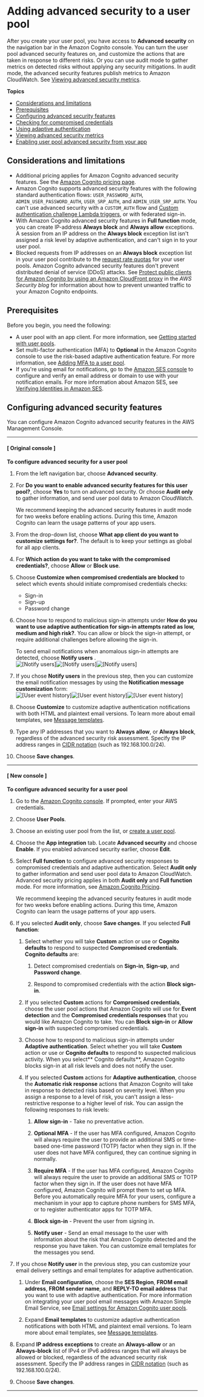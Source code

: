 # Adding advanced security to a user pool<a name="cognito-user-pool-settings-advanced-security"></a>

After you create your user pool, you have access to **Advanced security** on the navigation bar in the Amazon Cognito console\. You can turn the user pool advanced security features on, and customize the actions that are taken in response to different risks\. Or you can use audit mode to gather metrics on detected risks without applying any security mitigations\. In audit mode, the advanced security features publish metrics to Amazon CloudWatch\. See [Viewing advanced security metrics](user-pool-settings-viewing-advanced-security-metrics.md)\.

**Topics**
+ [Considerations and limitations](#cognito-user-pool-advanced-security-considerations)
+ [Prerequisites](#cognito-user-pool-advanced-security-prerequisites)
+ [Configuring advanced security features](#cognito-user-pool-configure-advanced-security)
+ [Checking for compromised credentials](cognito-user-pool-settings-compromised-credentials.md)
+ [Using adaptive authentication](cognito-user-pool-settings-adaptive-authentication.md)
+ [Viewing advanced security metrics](user-pool-settings-viewing-advanced-security-metrics.md)
+ [Enabling user pool advanced security from your app](user-pool-settings-viewing-advanced-security-app.md)

## Considerations and limitations<a name="cognito-user-pool-advanced-security-considerations"></a>
+ Additional pricing applies for Amazon Cognito advanced security features\. See the [Amazon Cognito pricing page](https://aws.amazon.com/cognito/pricing/)\.
+ Amazon Cognito supports advanced security features with the following standard authentication flows: `USER_PASSWORD_AUTH`, `ADMIN_USER_PASSWORD_AUTH`, `USER_SRP_AUTH`, and `ADMIN_USER_SRP_AUTH`\. You can't use advanced security with a `CUSTOM_AUTH` flow and [Custom authentication challenge Lambda triggers](user-pool-lambda-challenge.md), or with federated sign\-in\.
+ With Amazon Cognito advanced security features in **Full function** mode, you can create IP\-address **Always block** and **Always allow** exceptions\. A session from an IP address on the **Always block** exception list isn't assigned a risk level by adaptive authentication, and can't sign in to your user pool\. 
+ Blocked requests from IP addresses on an **Always block** exception list in your user pool contribute to the [request rate quotas](https://docs.aws.amazon.com/cognito/latest/developerguide/limits.html#category_operations) for your user pools\. Amazon Cognito advanced security features don't prevent distributed denial of service \(DDoS\) attacks\. See [Protect public clients for Amazon Cognito by using an Amazon CloudFront proxy](https://aws.amazon.com/blogs/security/protect-public-clients-for-amazon-cognito-by-using-an-amazon-cloudfront-proxy/) in the *AWS Security blog* for information about how to prevent unwanted traffic to your Amazon Cognito endpoints\.

## Prerequisites<a name="cognito-user-pool-advanced-security-prerequisites"></a>

Before you begin, you need the following:
+ A user pool with an app client\. For more information, see [Getting started with user pools](getting-started-with-cognito-user-pools.md)\.
+ Set multi\-factor authentication \(MFA\) to **Optional** in the Amazon Cognito console to use the risk\-based adaptive authentication feature\. For more information, see [Adding MFA to a user pool](user-pool-settings-mfa.md)\.
+ If you're using email for notifications, go to the [Amazon SES console](https://console.aws.amazon.com/ses/home) to configure and verify an email address or domain to use with your notification emails\. For more information about Amazon SES, see [Verifying Identities in Amazon SES](https://docs.aws.amazon.com/ses/latest/DeveloperGuide/verify-addresses-and-domains.html)\.

## Configuring advanced security features<a name="cognito-user-pool-configure-advanced-security"></a>

You can configure Amazon Cognito advanced security features in the AWS Management Console\.

------
#### [ Original console ]

**To configure advanced security for a user pool**

1. From the left navigation bar, choose **Advanced security**\.

1. For **Do you want to enable advanced security features for this user pool?**, choose **Yes** to turn on advanced security\. Or choose **Audit only** to gather information, and send user pool data to Amazon CloudWatch\. 

   We recommend keeping the advanced security features in audit mode for two weeks before enabling actions\. During this time, Amazon Cognito can learn the usage patterns of your app users\.

1. From the drop\-down list, choose **What app client do you want to customize settings for?**\. The default is to keep your settings as global for all app clients\.

1. For **Which action do you want to take with the compromised credentials?**, choose **Allow** or **Block use**\. 

1. Choose **Customize when compromised credentials are blocked** to select which events should initiate compromised credentials checks:
   + Sign\-in
   + Sign\-up
   + Password change

1. Choose how to respond to malicious sign\-in attempts under **How do you want to use adaptive authentication for sign\-in attempts rated as low, medium and high risk?**\. You can allow or block the sign\-in attempt, or require additional challenges before allowing the sign\-in\.

   To send email notifications when anomalous sign\-in attempts are detected, choose **Notify users** \.  
![\[Notify users\]](http://docs.aws.amazon.com/cognito/latest/developerguide/)![\[Notify users\]](http://docs.aws.amazon.com/cognito/latest/developerguide/)![\[Notify users\]](http://docs.aws.amazon.com/cognito/latest/developerguide/)

1. If you chose **Notify users** in the previous step, then you can customize the email notification messages by using the **Notification message customization** form:  
![\[User event history\]](http://docs.aws.amazon.com/cognito/latest/developerguide/)![\[User event history\]](http://docs.aws.amazon.com/cognito/latest/developerguide/)![\[User event history\]](http://docs.aws.amazon.com/cognito/latest/developerguide/)

1. Choose **Customize** to customize adaptive authentication notifications with both HTML and plaintext email versions\. To learn more about email templates, see [Message templates](cognito-user-pool-settings-message-templates.md)\.

1. Type any IP addresses that you want to **Always allow**, or **Always block**, regardless of the advanced security risk assessment\. Specify the IP address ranges in [CIDR notation](https://en.wikipedia.org/wiki/Classless_Inter-Domain_Routing#CIDR_notation) \(such as 192\.168\.100\.0/24\)\.

1. Choose **Save changes**\.

------
#### [ New console ]

**To configure advanced security for a user pool**

1. Go to the [Amazon Cognito console](https://console.aws.amazon.com/cognito/home)\. If prompted, enter your AWS credentials\.

1. Choose **User Pools**\.

1. Choose an existing user pool from the list, or [create a user pool](https://docs.aws.amazon.com/cognito/latest/developerguide/cognito-user-pool-as-user-directory.html)\.

1. Choose the **App integration** tab\. Locate **Advanced security** and choose **Enable**\. If you enabled advanced security earlier, choose **Edit**\.

1. Select **Full function** to configure advanced security responses to compromised credentials and adaptive authentication\. Select **Audit only** to gather information and send user pool data to Amazon CloudWatch\. Advanced security pricing applies in both **Audit only** and **Full function** mode\. For more information, see [Amazon Cognito Pricing](https://aws.amazon.com/cognito/pricing/)\.

   We recommend keeping the advanced security features in audit mode for two weeks before enabling actions\. During this time, Amazon Cognito can learn the usage patterns of your app users\.

1. If you selected **Audit only**, choose **Save changes**\. If you selected **Full function**:

   1. Select whether you will take **Custom** action or use or **Cognito defaults** to respond to suspected **Compromised credentials**\. **Cognito defaults** are:

      1. Detect compromised credentials on **Sign\-in**, **Sign\-up**, and **Password change**\.

      1. Respond to compromised credentials with the action **Block sign\-in**\.

   1. If you selected **Custom** actions for **Compromised credentials**, choose the user pool actions that Amazon Cognito will use for **Event detection** and the **Compromised credentials responses** that you would like Amazon Cognito to take\. You can **Block sign\-in** or **Allow sign\-in** with suspected compromised credentials\.

   1. Choose how to respond to malicious sign\-in attempts under **Adaptive authentication**\. Select whether you will take **Custom** action or use or **Cognito defaults** to respond to suspected malicious activity\. When you select** Cognito defaults**, Amazon Cognito blocks sign\-in at all risk levels and does not notify the user\.

   1. If you selected **Custom** actions for **Adaptive authentication**, choose the **Automatic risk response** actions that Amazon Cognito will take in response to detected risks based on severity level\. When you assign a response to a level of risk, you can't assign a less\-restrictive response to a higher level of risk\. You can assign the following responses to risk levels:

      1. **Allow sign\-in** \- Take no preventative action\.

      1. **Optional MFA** \- If the user has MFA configured, Amazon Cognito will always require the user to provide an additional SMS or time\-based one\-time password \(TOTP\) factor when they sign in\. If the user does not have MFA configured, they can continue signing in normally\.

      1. **Require MFA** \- If the user has MFA configured, Amazon Cognito will always require the user to provide an additional SMS or TOTP factor when they sign in\. If the user does not have MFA configured, Amazon Cognito will prompt them to set up MFA\. Before you automatically require MFA for your users, configure a mechanism in your app to capture phone numbers for SMS MFA, or to register authenticator apps for TOTP MFA\.

      1. **Block sign\-in** \- Prevent the user from signing in\.

      1. **Notify user** \- Send an email message to the user with information about the risk that Amazon Cognito detected and the response you have taken\. You can customize email templates for the messages you send\.

1. If you chose **Notify user** in the previous step, you can customize your email delivery settings and email templates for adaptive authentication\.

   1. Under **Email configuration**, choose the **SES Region**, **FROM email address**, **FROM sender name**, and **REPLY\-TO email address** that you want to use with adaptive authentication\. For more information on integrating your user pool email messages with Amazon Simple Email Service, see [Email settings for Amazon Cognito user pools](https://docs.aws.amazon.com/cognito/latest/developerguide/user-pool-email.html)\.

   1. Expand **Email templates** to customize adaptive authentication notifications with both HTML and plaintext email versions\. To learn more about email templates, see [Message templates](cognito-user-pool-settings-message-templates.md)\.

1. Expand **IP address exceptions** to create an **Always\-allow** or an **Always\-block** list of IPv4 or IPv6 address ranges that will always be allowed or blocked, regardless of the advanced security risk assessment\. Specify the IP address ranges in [CIDR notation](https://en.wikipedia.org/wiki/Classless_Inter-Domain_Routing#CIDR_notation) \(such as 192\.168\.100\.0/24\)\.

1. Choose **Save changes**\.

------